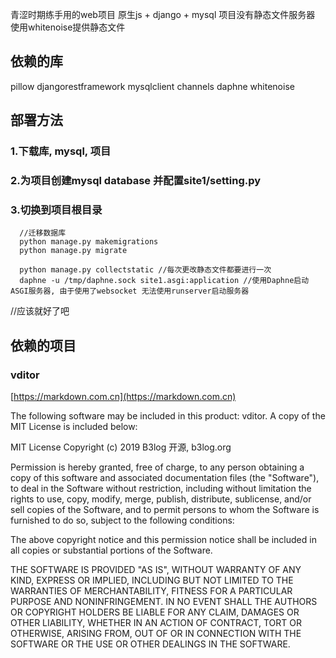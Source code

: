 青涩时期练手用的web项目
原生js + django + mysql
项目没有静态文件服务器 使用whitenoise提供静态文件 
## 依赖的库
pillow
djangorestframework
mysqlclient
channels
daphne
whitenoise
## 部署方法
### 1.下载库, mysql, 项目
### 2.为项目创建mysql database 并配置site1/setting.py
### 3.切换到项目根目录 

      //迁移数据库
      python manage.py makemigrations
      python manage.py migrate
      
      python manage.py collectstatic //每次更改静态文件都要进行一次
      daphne -u /tmp/daphne.sock site1.asgi:application //使用Daphne启动ASGI服务器, 由于使用了websocket 无法使用runserver启动服务器
//应该就好了吧

## 依赖的项目
### vditor 
[https://markdown.com.cn](https://markdown.com.cn)

The following software may be included in this product: vditor. A copy of the MIT License is included below:

MIT License
Copyright (c) 2019 B3log 开源, b3log.org

Permission is hereby granted, free of charge, to any person obtaining a copy
of this software and associated documentation files (the "Software"), to deal
in the Software without restriction, including without limitation the rights
to use, copy, modify, merge, publish, distribute, sublicense, and/or sell
copies of the Software, and to permit persons to whom the Software is
furnished to do so, subject to the following conditions:

The above copyright notice and this permission notice shall be included in all
copies or substantial portions of the Software.

THE SOFTWARE IS PROVIDED "AS IS", WITHOUT WARRANTY OF ANY KIND, EXPRESS OR
IMPLIED, INCLUDING BUT NOT LIMITED TO THE WARRANTIES OF MERCHANTABILITY,
FITNESS FOR A PARTICULAR PURPOSE AND NONINFRINGEMENT. IN NO EVENT SHALL THE
AUTHORS OR COPYRIGHT HOLDERS BE LIABLE FOR ANY CLAIM, DAMAGES OR OTHER
LIABILITY, WHETHER IN AN ACTION OF CONTRACT, TORT OR OTHERWISE, ARISING FROM,
OUT OF OR IN CONNECTION WITH THE SOFTWARE OR THE USE OR OTHER DEALINGS IN THE
SOFTWARE.
